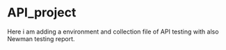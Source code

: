 # API_project
Here i am adding a  environment and collection file of API testing with also Newman testing report.

